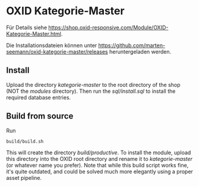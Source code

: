 # OXID Kategorie-Master

Für Details siehe https://shop.oxid-responsive.com/Module/OXID-Kategorie-Master.html.

Die Installationsdateien können unter https://github.com/marten-seemann/oxid-kategorie-master/releases heruntergeladen werden.

## Install

Upload the directory *kategorie-master* to the root directory of the shop (NOT the *modules* directory). Then run the *sql/install.sql* to install the required database entries.

## Build from source

Run

```
build/build.sh
```

This will create the directory *build/productive*. To install the module, upload this directory into the OXID root directory and rename it to *kategorie-master* (or whatever name you prefer).
Note that while this build script works fine, it's quite outdated, and could be solved much more elegantly using a proper asset pipeline.
